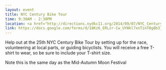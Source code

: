 ```yaml
---
layout: event
title: NYC Century Bike Tour
time: 9:30AM - 2:30PM
location: <a href="http://directions.nydkc11.org/2014/09/07/NYC_Century_Bike_Tour/">Central Park</a>
link: https://docs.google.com/forms/d/18Kz6_ERLzr-Cw_UYWkl7xnTinT0g8b3j0UsU8hvEofY/viewform
---
```

Help out at the 25th NYC Century Bike Tour by setting up for the race, volunteering at local parts, or guiding bicyclists. You will receive a free T-shirt to wear, so be sure to include your T-shirt size.

Note this is the same day as the Mid-Autumn Moon Festival
